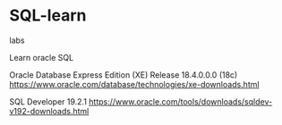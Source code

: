 # SQL-learn
labs

Learn oracle SQL

Oracle Database Express Edition (XE) Release 18.4.0.0.0 (18c)
https://www.oracle.com/database/technologies/xe-downloads.html

SQL Developer 19.2.1
https://www.oracle.com/tools/downloads/sqldev-v192-downloads.html
